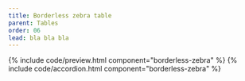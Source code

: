 ```yaml
---
title: Borderless zebra table
parent: Tables
order: 06
lead: bla bla bla 
---
```


{% include code/preview.html component="borderless-zebra" %}
{% include code/accordion.html component="borderless-zebra" %}